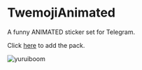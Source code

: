 # TwemojiAnimated
A funny ANIMATED sticker set for Telegram.

Click [here](https://t.me/addstickers/TwemojiAnimated) to add the pack.

![yuruiboom](https://i.loli.net/2020/03/09/pQucDTIm6vHgUAZ.png)
